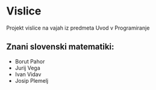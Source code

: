# Vislice
Projekt vislice na vajah iz predmeta Uvod v Programiranje

## Znani slovenski matematiki:
- Borut Pahor
- Jurij Vega
- Ivan Vidav
- Josip Plemelj
